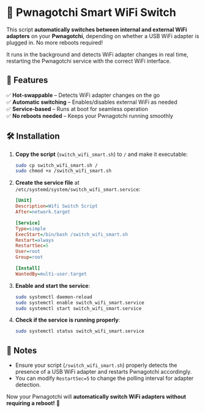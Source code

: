 # 📶 Pwnagotchi Smart WiFi Switch  

This script **automatically switches between internal and external WiFi adapters** on your **Pwnagotchi**, depending on whether a USB WiFi adapter is plugged in. No more reboots required!  

It runs in the background and detects WiFi adapter changes in real time, restarting the Pwnagotchi service with the correct WiFi interface.  

## 🔧 Features  
✅ **Hot-swappable** – Detects WiFi adapter changes on the go  
✅ **Automatic switching** – Enables/disables external WiFi as needed  
✅ **Service-based** – Runs at boot for seamless operation  
✅ **No reboots needed** – Keeps your Pwnagotchi running smoothly  

## 🛠️ Installation  

1. **Copy the script** (`switch_wifi_smart.sh`) to `/` and make it executable:  
   ```bash
   sudo cp switch_wifi_smart.sh /
   sudo chmod +x /switch_wifi_smart.sh
   ```

2. **Create the service file** at `/etc/systemd/system/switch_wifi_smart.service`:  

   ```ini
   [Unit]
   Description=Wifi Switch Script
   After=network.target

   [Service]
   Type=simple
   ExecStart=/bin/bash /switch_wifi_smart.sh
   Restart=always
   RestartSec=5
   User=root
   Group=root

   [Install]
   WantedBy=multi-user.target
   ```

3. **Enable and start the service**:  
   ```bash
   sudo systemctl daemon-reload
   sudo systemctl enable switch_wifi_smart.service
   sudo systemctl start switch_wifi_smart.service
   ```

4. **Check if the service is running properly**:  
   ```bash
   sudo systemctl status switch_wifi_smart.service
   ```

## 📝 Notes  
- Ensure your script (`/switch_wifi_smart.sh`) properly detects the presence of a USB WiFi adapter and restarts Pwnagotchi accordingly.  
- You can modify `RestartSec=5` to change the polling interval for adapter detection.  

Now your Pwnagotchi will **automatically switch WiFi adapters without requiring a reboot!** 🚀
